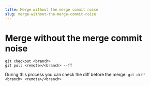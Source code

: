 ```yaml
---
title: Merge without the merge commit noise
slug: merge-without-the-merge-commit-noise
---
```


# Merge without the merge commit noise

```
git checkout <branch>
git pull <remote>/<branch> --ff
```

During this process you can check the diff before the merge: `git diff <branch> <remote>/<branch>`